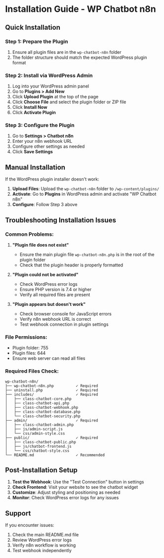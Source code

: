 # Installation Guide - WP Chatbot n8n

## Quick Installation

### Step 1: Prepare the Plugin
1. Ensure all plugin files are in the `wp-chatbot-n8n` folder
2. The folder structure should match the expected WordPress plugin format

### Step 2: Install via WordPress Admin
1. Log into your WordPress admin panel
2. Go to **Plugins > Add New**
3. Click **Upload Plugin** at the top of the page
4. Click **Choose File** and select the plugin folder or ZIP file
5. Click **Install Now**
6. Click **Activate Plugin**

### Step 3: Configure the Plugin
1. Go to **Settings > Chatbot n8n**
2. Enter your n8n webhook URL
3. Configure other settings as needed
4. Click **Save Settings**

## Manual Installation

If the WordPress plugin installer doesn't work:

1. **Upload Files**: Upload the `wp-chatbot-n8n` folder to `/wp-content/plugins/`
2. **Activate**: Go to **Plugins** in WordPress admin and activate "WP Chatbot n8n"
3. **Configure**: Follow Step 3 above

## Troubleshooting Installation Issues

### Common Problems:

1. **"Plugin file does not exist"**
   - Ensure the main plugin file `wp-chatbot-n8n.php` is in the root of the plugin folder
   - Check that the plugin header is properly formatted

2. **"Plugin could not be activated"**
   - Check WordPress error logs
   - Ensure PHP version is 7.4 or higher
   - Verify all required files are present

3. **"Plugin appears but doesn't work"**
   - Check browser console for JavaScript errors
   - Verify n8n webhook URL is correct
   - Test webhook connection in plugin settings

### File Permissions:
- Plugin folder: 755
- Plugin files: 644
- Ensure web server can read all files

### Required Files Check:
```
wp-chatbot-n8n/
├── wp-chatbot-n8n.php          ✓ Required
├── uninstall.php               ✓ Required
├── includes/                   ✓ Required
│   ├── class-chatbot-core.php
│   ├── class-chatbot-api.php
│   ├── class-chatbot-webhook.php
│   ├── class-chatbot-database.php
│   └── class-chatbot-security.php
├── admin/                      ✓ Required
│   ├── class-chatbot-admin.php
│   ├── js/admin-script.js
│   └── css/admin-style.css
├── public/                     ✓ Required
│   ├── class-chatbot-public.php
│   ├── js/chatbot-frontend.js
│   └── css/chatbot-style.css
└── README.md                   ✓ Recommended
```

## Post-Installation Setup

1. **Test the Webhook**: Use the "Test Connection" button in settings
2. **Check Frontend**: Visit your website to see the chatbot widget
3. **Customize**: Adjust styling and positioning as needed
4. **Monitor**: Check WordPress error logs for any issues

## Support

If you encounter issues:
1. Check the main README.md file
2. Review WordPress error logs
3. Verify n8n workflow is working
4. Test webhook independently 